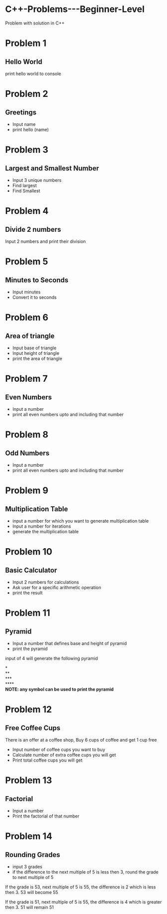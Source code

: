 # C++-Problems---Beginner-Level
Problem with solution in C++

<h1>Problem 1</h1>
<h2>Hello World</h2>
<p>print hello world to console<p>

<h1>Problem 2</h1>
<h2>Greetings</h2>
<ul>
  <li>Input name</li>
  <li>print hello (name)</li>
</ul>
 
 
<h1>Problem 3</h1>
<h2>Largest and Smallest Number</h2>
<ul>
  <li>Input 3 unique numbers</li>
  <li>Find largest</li>
  <li>Find Smallest</li>
</ul>


<h1>Problem 4</h1>
<h2>Divide 2 numbers</h2>
<p>Input 2 numbers and print their division</hp>


<h1>Problem 5</h1>
<h2>Minutes to Seconds</h2>
<ul>
  <li>Input minutes</li>
  <li>Convert it to seconds</li>
</ul>


<h1>Problem 6</h1>
<h2>Area of triangle</h2>
<ul>
  <li>Input base of triangle</li>
  <li>Input height of triangle</li>
  <li>print the area of triangle</li>
</ul>


<h1>Problem 7</h1>
<h2>Even Numbers</h2>
<ul>
  <li>Input a number</li>
  <li>print all even numbers upto and including that number</li>
</ul>


<h1>Problem 8</h1>
<h2>Odd Numbers</h2>
<ul>
  <li>Input a number</li>
  <li>print all even numbers upto and including that number</li>
</ul>


<h1>Problem 9</h1>
<h2>Multiplication Table</h2>
<ul>
  <li>input a number for which you want to generate multiplication table</li>
  <li>Input a number for iterations</li>
  <li>generate the multiplication table</li>
</ul>


<h1>Problem 10</h1>
<h2>Basic Calculator</h2>
<ul>
  <li>Input 2 numbers for calculations</li>
  <li>Ask user for a specific arithmetic operation</li>
  <li>print the result</li>
</ul>


<h1>Problem 11</h1>
<h2>Pyramid</h2>
<ul>
  <li>Input a number that defines base and height of pyramid</li>
  <li>print the pyramid</li>
</ul>
<p>input of 4 will generate the following pyramid</p>
*<br>
**<br>
***<br>
****<br>
<b>NOTE: any symbol can be used to print the pyramid</b>


<h1>Problem 12</h1>
<h2>Free Coffee Cups</h2>
<p>There is an offer at a coffee shop, Buy 6 cups of coffee and get 1 cup free</p>
<ul>
  <li>Input number of coffee cups you want to buy</li>
  <li>Calculate number of extra coffee cups you will get</li>
  <li>Print total coffee cups you will get</li>
</ul>


<h1>Problem 13</h1>
<h2>Factorial</h2>
<ul>
  <li>Input a number</li>
  <li>Print the factorial of that number</li>
</ul>


<h1>Problem 14</h1>
<h2>Rounding Grades</h2>
<ul>
  <li>input 3 grades</li>
  <li>if the difference to the next multiple of 5 is less then 3, round the grade to next multiple of 5</li>
</ul>
<p>If the grade is 53, next multiple of 5 is 55, the difference is 2 which is less then 3. 53 will become 55</p>
<p>If the grade is 51, next multiple of 5 is 55, the difference is 4 which is greater then 3. 51 will remain 51</p>
